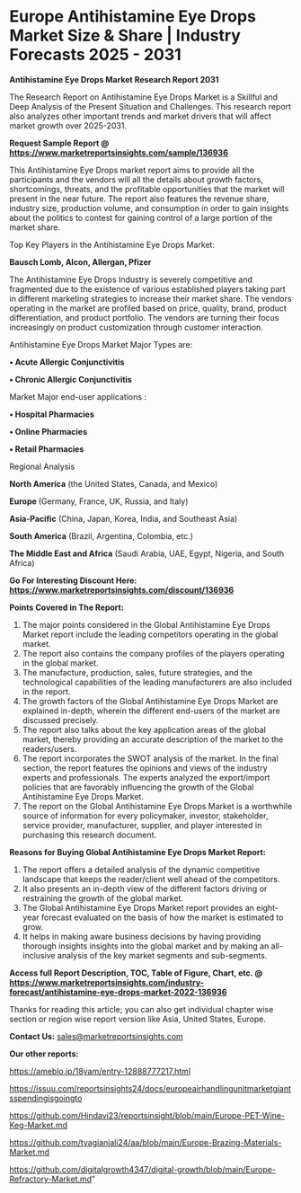 # Europe  Antihistamine Eye Drops Market Size & Share | Industry Forecasts 2025 - 2031

<strong>Antihistamine Eye Drops Market Research Report 2031</strong>

The Research Report on Antihistamine Eye Drops Market is a Skillful and Deep Analysis of the Present Situation and Challenges. This research report also analyzes other important trends and market drivers that will affect market growth over 2025-2031.

<strong>Request Sample Report @ <a href=https://www.marketreportsinsights.com/sample/136936>https://www.marketreportsinsights.com/sample/136936</a></strong>

This Antihistamine Eye Drops market report aims to provide all the participants and the vendors will all the details about growth factors, shortcomings, threats, and the profitable opportunities that the market will present in the near future. The report also features the revenue share, industry size, production volume, and consumption in order to gain insights about the politics to contest for gaining control of a large portion of the market share.

Top Key Players in the Antihistamine Eye Drops Market:

<strong>Bausch  Lomb, Alcon, Allergan, Pfizer</strong>

The Antihistamine Eye Drops Industry is severely competitive and fragmented due to the existence of various established players taking part in different marketing strategies to increase their market share. The vendors operating in the market are profiled based on price, quality, brand, product differentiation, and product portfolio. The vendors are turning their focus increasingly on product customization through customer interaction.

Antihistamine Eye Drops Market Major Types are:

<strong>• Acute Allergic Conjunctivitis

• Chronic Allergic Conjunctivitis</strong>

Market Major end-user applications :

<strong>• Hospital Pharmacies

• Online Pharmacies

• Retail Pharmacies</strong>

Regional Analysis

</u><strong><b>North America</b></strong> (the United States, Canada, and Mexico)

<strong><b>Europe </b></strong>(Germany, France, UK, Russia, and Italy)

<strong><b>Asia-Pacific</b></strong> (China, Japan, Korea, India, and Southeast Asia)

<strong><b>South America</b></strong> (Brazil, Argentina, Colombia, etc.)

<strong><b>The Middle East and Africa</b></strong> (Saudi Arabia, UAE, Egypt, Nigeria, and South Africa)

<strong>Go For Interesting Discount Here: <a href=https://www.marketreportsinsights.com/discount/136936>https://www.marketreportsinsights.com/discount/136936</a></strong>

<strong>Points Covered in The Report:</strong>
<ol>
  <li>The major points considered in the Global Antihistamine Eye Drops Market report include the leading competitors operating in the global market.</li>
  <li>The report also contains the company profiles of the players operating in the global market.</li>
  <li>The manufacture, production, sales, future strategies, and the technological capabilities of the leading manufacturers are also included in the report.</li>
  <li>The growth factors of the Global Antihistamine Eye Drops Market are explained in-depth, wherein the different end-users of the market are discussed precisely.</li>
  <li>The report also talks about the key application areas of the global market, thereby providing an accurate description of the market to the readers/users.</li>
  <li>The report incorporates the SWOT analysis of the market. In the final section, the report features the opinions and views of the industry experts and professionals. The experts analyzed the export/import policies that are favorably influencing the growth of the Global Antihistamine Eye Drops Market.</li>
  <li>The report on the Global Antihistamine Eye Drops Market is a worthwhile source of information for every policymaker, investor, stakeholder, service provider, manufacturer, supplier, and player interested in purchasing this research document.</li>
</ol>
<strong>Reasons for Buying Global Antihistamine Eye Drops Market Report:</strong>

<ol>
  <li>The report offers a detailed analysis of the dynamic competitive landscape that keeps the reader/client well ahead of the competitors.</li>
  <li>It also presents an in-depth view of the different factors driving or restraining the growth of the global market.</li>
  <li>The Global Antihistamine Eye Drops Market report provides an eight-year forecast evaluated on the basis of how the market is estimated to grow.</li>
  <li>It helps in making aware business decisions by having providing thorough insights insights into the global market and by making an all-inclusive analysis of the key market segments and sub-segments.</li>
</ol>
<strong>Access full Report Description, TOC, Table of Figure, Chart, etc. @ <a href=https://www.marketreportsinsights.com/industry-forecast/antihistamine-eye-drops-market-2022-136936>https://www.marketreportsinsights.com/industry-forecast/antihistamine-eye-drops-market-2022-136936</a></strong>


Thanks for reading this article; you can also get individual chapter wise section or region wise report version like Asia, United States, Europe.

<strong>Contact Us:</strong>
sales@marketreportsinsights.com

<strong>Our other reports:</strong>

<a href=https://ameblo.jp/18yam/entry-12888777217.html>https://ameblo.jp/18yam/entry-12888777217.html</a>

<a href=https://issuu.com/reportsinsights24/docs/europeairhandlingunitmarketgiantsspendingisgoingto>https://issuu.com/reportsinsights24/docs/europeairhandlingunitmarketgiantsspendingisgoingto</a>

<a href=https://github.com/Hindavi23/reportsinsight/blob/main/Europe-PET-Wine-Keg-Market.md>https://github.com/Hindavi23/reportsinsight/blob/main/Europe-PET-Wine-Keg-Market.md</a>

<a href=https://github.com/tyagianjali24/aa/blob/main/Europe-Brazing-Materials-Market.md>https://github.com/tyagianjali24/aa/blob/main/Europe-Brazing-Materials-Market.md</a>

<a href=https://github.com/digitalgrowth4347/digital-growth/blob/main/Europe-Refractory-Market.md>https://github.com/digitalgrowth4347/digital-growth/blob/main/Europe-Refractory-Market.md</a>"
